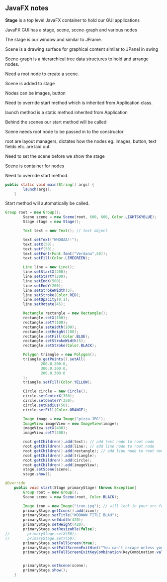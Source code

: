 ## JavaFX notes

**Stage** is a top level JavaFX container to hold our GUI applications

JavaFX GUI has a stage, scene, scene-graph and various nodes

The stage is our window and similar to JFrame.

Scene is a drawing surface for graphical content similar to JPanel in swing

Scene-graph is a hierarchical tree data structures to hold and arrange nodes.

Need a root node to create a scene.

Scene is added to stage

Nodes can be images, button



Need to override start method which is inherited from Application class.

launch method is a static method inherited from Application

Behind the scenes our start method will be called

Scene needs root node to be passed in to the constructor 

root are layout managers, dictates how the nodes eg. images, button, text fields etc. are laid out.

Need to set the scene before we show the stage

Scene is container for nodes





Need to override start method.

```java
public static void main(String[] args) {
        launch(args);
    }
```



Start method will automatically be called.



```java
Group root = new Group();
        Scene scene = new Scene(root, 600, 600, Color.LIGHTSKYBLUE);
        Stage stage = new Stage();

        Text text = new Text(); // text object

        text.setText("WHOOAA!!");
        text.setX(50);
        text.setY(50);
        text.setFont(Font.font("Verdana",50));
        text.setFill(Color.LIMEGREEN);

        Line line = new Line();
        line.setStartX(200);
        line.setStartY(200);
        line.setEndX(500);
        line.setEndY(200);
        line.setStrokeWidth(5);
        line.setStroke(Color.RED);
        line.setOpacity(0.1);
        line.setRotate(45);

        Rectangle rectangle = new Rectangle();
        rectangle.setX(100);
        rectangle.setY(100);
        rectangle.setWidth(100);
        rectangle.setHeight(100);
        rectangle.setFill(Color.BLUE);
        rectangle.setStrokeWidth(5);
        rectangle.setStroke(Color.BLACK);

        Polygon triangle = new Polygon();
        triangle.getPoints().setAll(
                200.0,200.0,
                300.0,300.0,
                200.0,300.0
        );
        triangle.setFill(Color.YELLOW);

        Circle circle = new Circle();
        circle.setCenterX(350);
        circle.setCenterY(350);
        circle.setRadius(50);
        circle.setFill(Color.ORANGE);

        Image image = new Image("pizza.JPG");
        ImageView imageView = new ImageView(image);
        imageView.setX(400);
        imageView.setY(400);

        root.getChildren().add(text); // add text node to root node
        root.getChildren().add(line); // add line node to root node
        root.getChildren().add(rectangle); // add line node to root node
        root.getChildren().add(triangle);
        root.getChildren().add(circle);
        root.getChildren().add(imageView);
        stage.setScene(scene);
        stage.show();

```



```java
@Override
    public void start(Stage primaryStage) throws Exception{
        Group root = new Group();
        Scene scene = new Scene(root, Color.BLACK);

        Image icon = new Image("icon.jpg"); // will look in your src folder. Hence only need file name
        primaryStage.getIcons().add(icon);
        primaryStage.setTitle("WOOWWW TITLE BLAH");
        primaryStage.setWidth(420);
        primaryStage.setHeight(420);
        primaryStage.setResizable(false);
//        primaryStage.setX(50);
//        primaryStage.setY(50);
        primaryStage.setFullScreen(true);
        primaryStage.setFullScreenExitHint("You can't escape unless you pres q");
        primaryStage.setFullScreenExitKeyCombination(KeyCombination.valueOf("q"));


        primaryStage.setScene(scene);
        primaryStage.show();
    }
```

